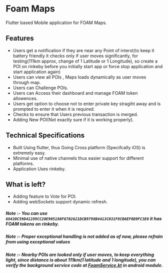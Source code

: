 # Foam Maps
Flutter based Mobile application for FOAM Maps.

## Features
- Users get a notification if they are near any Point of interst(to keep it battery friendly it checks only if user moves significantly, for testing(111km approx, change of 1 Latitude or 1 Longitude), so create a POI on rinkeby before you initially start app or force stop application and start application again)
- Users can view all POIs , Maps loads dynamically as user moves through map.
- Users can Challenge POIs.
- Users can Access their dashboard and manage FOAM token allowences.
- Users get option to choose not to enter private key stragiht away and is prompted to enter it when it is required.
- Checks to ensure that Users previous transaction is merged.
- Adding New POI(Not exactly sure if it is working properly).
## Technical Specifications
- Built Using flutter, thus Going Cross platform (Specifcally iOS) is extremely easy.
- Minimal use of native channels thus easier support for different platforms.
- Application Uses rinkeby.
## What is left?
- Adding feature to Vote for POI.
- Adding webSockets support dynamic refresh.
##### Note :- You can use `6843DC59D41289CC20E905180F6702621DCB9798B4413C031F8CB6EF0D9FC3E0` it has FOAM tokens on rinkeby.
##### Note :- Proper exceptional handling is not added as of now, please refrain from using exceptional values
##### Note :- Nearby POIs are looked only if user moves, to keep everything light, since distance is about 111km(1 latitude and 1 longitude), you can verify the background service code at [FoamService.kt](https://github.com/Abhimanyu121/foamMap/blob/master/android/app/src/main/kotlin/trellislabs/flu/FoamService.kt) in android module.

